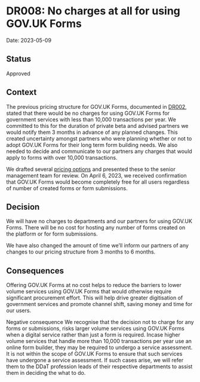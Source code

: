# DR008: No charges at all for using GOV.UK Forms 

Date: 2023-05-09

## Status

Approved

## Context

The previous pricing structure for GOV.UK Forms, documented in [DR002](https://github.com/alphagov/forms/blob/main/decision-record/DR002-no-charges-for-lower-volume-services.md), stated that there would be no charges for using GOV.UK Forms for government services with less than 10,000 transactions per year. We committed to this for the duration of private beta and advised partners we would notify them 3 months in advance of any planned changes. This created uncertainty amongst partners who were planning whether or not to adopt GOV.UK Forms for their long term form building needs. We also needed to decide and communicate to our partners any charges that would apply to forms with over 10,000 transactions. 

We drafted several [pricing options](https://docs.google.com/document/d/1ahgeukfJgqO5UG6e6HFeWnrD_06C2iAS9pVoj8eHc5c/edit#heading=h.6342cuxdkdzu) and presented these to the senior management team for review. On April 6, 2023, we received confirmation that GOV.UK Forms would become completely free for all users regardless of number of created forms or form submissions.

## Decision

We will have no charges to departments and our partners for using GOV.UK Forms. There will be no cost for hosting any number of forms created on the platform or for form submissions. 

We have also changed the amount of time we’ll inform our partners of any changes to our pricing structure from 3 months to 6 months.


## Consequences

Offering GOV.UK Forms at no cost helps to reduce the barriers to lower volume services using GOV.UK Forms that would otherwise require significant procurement effort. This will help drive greater digitisation of government services and promote channel shift, saving money and time for our users.

Negative consequence
We recognise that the decision not to charge for any forms or submissions, risks larger volume services using GOV.UK Forms when a digital service rather than just a form is required. Incase higher volume services that handle more than 10,000 transactions per year use an online form builder, they may be required to undergo a service assessment. It is not within the scope of GOV.UK Forms to ensure that such services have undergone a service assessment. If such cases arise, we will refer them to the DDaT profession leads of their respective departments to assist them in deciding the what to do.

